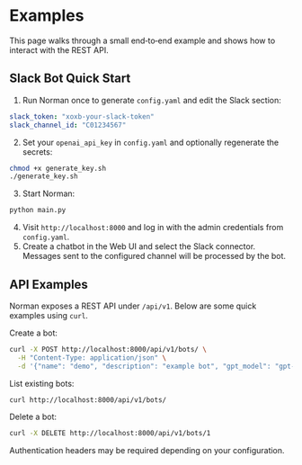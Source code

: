 # Examples

This page walks through a small end‑to‑end example and shows how to interact with the REST API.

## Slack Bot Quick Start

1. Run Norman once to generate `config.yaml` and edit the Slack section:

```yaml
slack_token: "xoxb-your-slack-token"
slack_channel_id: "C01234567"
```

2. Set your `openai_api_key` in `config.yaml` and optionally regenerate the secrets:

```bash
chmod +x generate_key.sh
./generate_key.sh
```

3. Start Norman:

```bash
python main.py
```

4. Visit `http://localhost:8000` and log in with the admin credentials from `config.yaml`.
5. Create a chatbot in the Web UI and select the Slack connector. Messages sent to the configured channel will be
   processed by the bot.

## API Examples

Norman exposes a REST API under `/api/v1`. Below are some quick examples using `curl`.

Create a bot:

```bash
curl -X POST http://localhost:8000/api/v1/bots/ \
  -H "Content-Type: application/json" \
  -d '{"name": "demo", "description": "example bot", "gpt_model": "gpt-4.1-mini"}'
```

List existing bots:

```bash
curl http://localhost:8000/api/v1/bots/
```

Delete a bot:

```bash
curl -X DELETE http://localhost:8000/api/v1/bots/1
```

Authentication headers may be required depending on your configuration.
